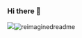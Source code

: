 ### Hi there 👋
<img src = "https://lanyard.cnrad.dev/api/447770912331268096"/><img src="https://myreadme.vercel.app/api/embed/reverseRAFID?panels=userstatistics,toprepositories,toplanguages,commitgraph" alt="reimaginedreadme" />
